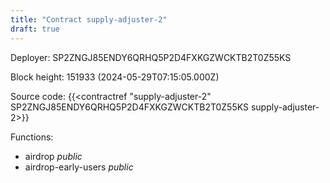 ```yaml
---
title: "Contract supply-adjuster-2"
draft: true
---
```

Deployer: SP2ZNGJ85ENDY6QRHQ5P2D4FXKGZWCKTB2T0Z55KS


 



Block height: 151933 (2024-05-29T07:15:05.000Z)

Source code: {{<contractref "supply-adjuster-2" SP2ZNGJ85ENDY6QRHQ5P2D4FXKGZWCKTB2T0Z55KS supply-adjuster-2>}}

Functions:

* airdrop _public_
* airdrop-early-users _public_
